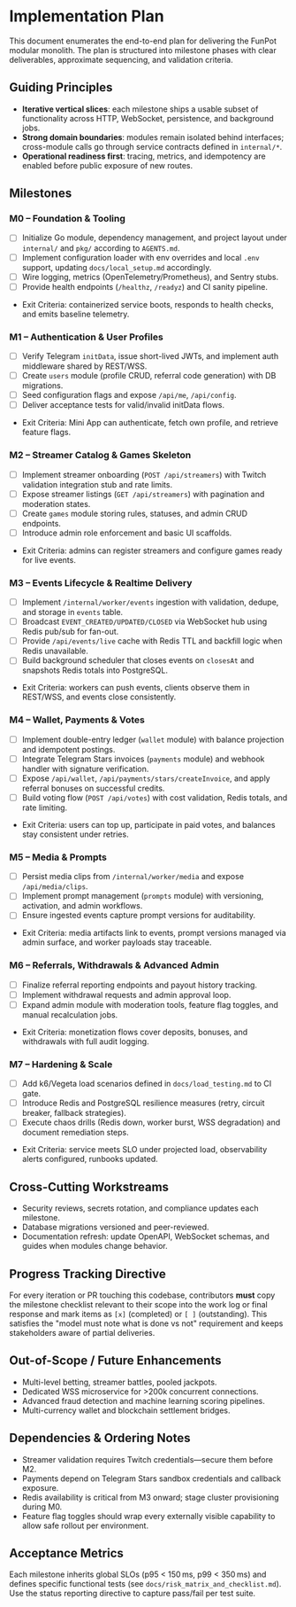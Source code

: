 # Implementation Plan

This document enumerates the end-to-end plan for delivering the FunPot modular
monolith. The plan is structured into milestone phases with clear deliverables,
approximate sequencing, and validation criteria.

## Guiding Principles
- **Iterative vertical slices**: each milestone ships a usable subset of
  functionality across HTTP, WebSocket, persistence, and background jobs.
- **Strong domain boundaries**: modules remain isolated behind interfaces;
  cross-module calls go through service contracts defined in `internal/*`.
- **Operational readiness first**: tracing, metrics, and idempotency are enabled
  before public exposure of new routes.

## Milestones

### M0 – Foundation & Tooling
- [ ] Initialize Go module, dependency management, and project layout under
  `internal/` and `pkg/` according to `AGENTS.md`.
- [ ] Implement configuration loader with env overrides and local `.env`
  support, updating `docs/local_setup.md` accordingly.
- [ ] Wire logging, metrics (OpenTelemetry/Prometheus), and Sentry stubs.
- [ ] Provide health endpoints (`/healthz`, `/readyz`) and CI sanity pipeline.
- Exit Criteria: containerized service boots, responds to health checks, and
  emits baseline telemetry.

### M1 – Authentication & User Profiles
- [ ] Verify Telegram `initData`, issue short-lived JWTs, and implement auth
  middleware shared by REST/WSS.
- [ ] Create `users` module (profile CRUD, referral code generation) with DB
  migrations.
- [ ] Seed configuration flags and expose `/api/me`, `/api/config`.
- [ ] Deliver acceptance tests for valid/invalid initData flows.
- Exit Criteria: Mini App can authenticate, fetch own profile, and retrieve
  feature flags.

### M2 – Streamer Catalog & Games Skeleton
- [ ] Implement streamer onboarding (`POST /api/streamers`) with Twitch
  validation integration stub and rate limits.
- [ ] Expose streamer listings (`GET /api/streamers`) with pagination and
  moderation states.
- [ ] Create `games` module storing rules, statuses, and admin CRUD endpoints.
- [ ] Introduce admin role enforcement and basic UI scaffolds.
- Exit Criteria: admins can register streamers and configure games ready for
  live events.

### M3 – Events Lifecycle & Realtime Delivery
- [ ] Implement `/internal/worker/events` ingestion with validation, dedupe, and
  storage in `events` table.
- [ ] Broadcast `EVENT_CREATED/UPDATED/CLOSED` via WebSocket hub using Redis
  pub/sub for fan-out.
- [ ] Provide `/api/events/live` cache with Redis TTL and backfill logic when
  Redis unavailable.
- [ ] Build background scheduler that closes events on `closesAt` and snapshots
  Redis totals into PostgreSQL.
- Exit Criteria: workers can push events, clients observe them in REST/WSS, and
  events close consistently.

### M4 – Wallet, Payments & Votes
- [ ] Implement double-entry ledger (`wallet` module) with balance projection
  and idempotent postings.
- [ ] Integrate Telegram Stars invoices (`payments` module) and webhook handler
  with signature verification.
- [ ] Expose `/api/wallet`, `/api/payments/stars/createInvoice`, and apply
  referral bonuses on successful credits.
- [ ] Build voting flow (`POST /api/votes`) with cost validation, Redis totals,
  and rate limiting.
- Exit Criteria: users can top up, participate in paid votes, and balances stay
  consistent under retries.

### M5 – Media & Prompts
- [ ] Persist media clips from `/internal/worker/media` and expose
  `/api/media/clips`.
- [ ] Implement prompt management (`prompts` module) with versioning,
  activation, and admin workflows.
- [ ] Ensure ingested events capture prompt versions for auditability.
- Exit Criteria: media artifacts link to events, prompt versions managed via
  admin surface, and worker payloads stay traceable.

### M6 – Referrals, Withdrawals & Advanced Admin
- [ ] Finalize referral reporting endpoints and payout history tracking.
- [ ] Implement withdrawal requests and admin approval loop.
- [ ] Expand admin module with moderation tools, feature flag toggles, and
  manual recalculation jobs.
- Exit Criteria: monetization flows cover deposits, bonuses, and withdrawals
  with full audit logging.

### M7 – Hardening & Scale
- [ ] Add k6/Vegeta load scenarios defined in `docs/load_testing.md` to CI gate.
- [ ] Introduce Redis and PostgreSQL resilience measures (retry, circuit
  breaker, fallback strategies).
- [ ] Execute chaos drills (Redis down, worker burst, WSS degradation) and
  document remediation steps.
- Exit Criteria: service meets SLO under projected load, observability alerts
  configured, runbooks updated.

## Cross-Cutting Workstreams
- Security reviews, secrets rotation, and compliance updates each milestone.
- Database migrations versioned and peer-reviewed.
- Documentation refresh: update OpenAPI, WebSocket schemas, and guides when
  modules change behavior.

## Progress Tracking Directive
For every iteration or PR touching this codebase, contributors **must** copy the
milestone checklist relevant to their scope into the work log or final response
and mark items as `[x]` (completed) or `[ ]` (outstanding). This satisfies the
"model must note what is done vs not" requirement and keeps stakeholders aware
of partial deliveries.

## Out-of-Scope / Future Enhancements
- Multi-level betting, streamer battles, pooled jackpots.
- Dedicated WSS microservice for >200k concurrent connections.
- Advanced fraud detection and machine learning scoring pipelines.
- Multi-currency wallet and blockchain settlement bridges.

## Dependencies & Ordering Notes
- Streamer validation requires Twitch credentials—secure them before M2.
- Payments depend on Telegram Stars sandbox credentials and callback exposure.
- Redis availability is critical from M3 onward; stage cluster provisioning
  during M0.
- Feature flag toggles should wrap every externally visible capability to allow
  safe rollout per environment.

## Acceptance Metrics
Each milestone inherits global SLOs (p95 < 150 ms, p99 < 350 ms) and defines
specific functional tests (see `docs/risk_matrix_and_checklist.md`). Use the
status reporting directive to capture pass/fail per test suite.
